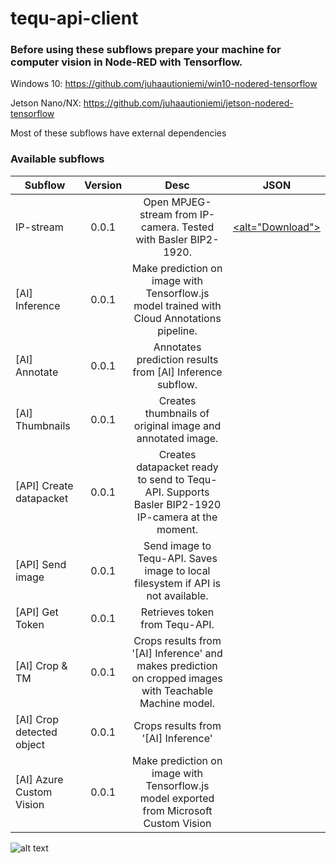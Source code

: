 # tequ-api-client

### Before using these subflows prepare your machine for computer vision in Node-RED with Tensorflow.

Windows 10: https://github.com/juhaautioniemi/win10-nodered-tensorflow

Jetson Nano/NX: https://github.com/juhaautioniemi/jetson-nodered-tensorflow

Most of these subflows have external dependencies

### Available subflows

| Subflow                   | Version         | Desc | JSON |
| --------------------------|:---------------:| :-------------:| :-------------:| 
| IP-stream                 | 0.0.1           | Open MPJEG-stream from IP-camera. Tested with Basler BIP2-1920. | <a href="subflow-ip-strean.json" download><alt="Download"></a> |
| [AI] Inference            | 0.0.1	          | Make prediction on image with Tensorflow.js model trained with Cloud Annotations pipeline. | |
| [AI] Annotate	            | 0.0.1           | Annotates prediction results from [AI] Inference subflow. | |
| [AI] Thumbnails           | 0.0.1           | Creates thumbnails of original image and annotated image. | |
| [API] Create datapacket   | 0.0.1           | Creates datapacket ready to send to Tequ-API. Supports Basler BIP2-1920 IP-camera at the moment. | |
| [API] Send image          | 0.0.1           | Send image to Tequ-API. Saves image to local filesystem if API is not available. | |
| [API] Get Token           | 0.0.1           | Retrieves token from Tequ-API. | |
| [AI] Crop & TM            | 0.0.1           | Crops results from '[AI] Inference' and makes prediction on cropped images with Teachable Machine model. | |
| [AI] Crop detected object | 0.0.1           | Crops results from '[AI] Inference' | |
| [AI] Azure Custom Vision  | 0.0.1           | Make prediction on image with Tensorflow.js model exported from Microsoft Custom Vision | |

![alt text](
https://github.com/juhaautioniemi/tequ-api-client/blob/master/subflows.JPG "subflows")

